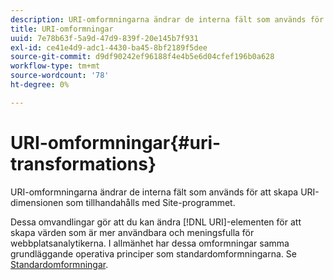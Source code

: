 ```yaml
---
description: URI-omformningarna ändrar de interna fält som används för att skapa URI-dimensionen som tillhandahålls med Site-programmet.
title: URI-omformningar
uuid: 7e78b63f-5a9d-47d9-839f-20e145b7f931
exl-id: ce41e4d9-adc1-4430-ba45-8bf2189f5dee
source-git-commit: d9df90242ef96188f4e4b5e6d04cfef196b0a628
workflow-type: tm+mt
source-wordcount: '78'
ht-degree: 0%

---
```


# URI-omformningar{#uri-transformations}

URI-omformningarna ändrar de interna fält som används för att skapa URI-dimensionen som tillhandahålls med Site-programmet.

Dessa omvandlingar gör att du kan ändra [!DNL URI]-elementen för att skapa värden som är mer användbara och meningsfulla för webbplatsanalytikerna. I allmänhet har dessa omformningar samma grundläggande operativa principer som standardomformningarna. Se [Standardomformningar](../../../../../home/c-dataset-const-proc/c-data-trans/c-transf-types/c-standard-transf/c-standard-transf.md#concept-25f4bdbf8fe74c4aaeb2fcd226243886).

